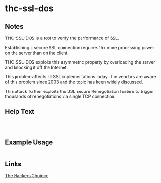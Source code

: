 # thc-ssl-dos

Notes
-------
THC-SSL-DOS is a tool to verify the performance of SSL.

Establishing a secure SSL connection requires 15x more processing
power on the server than on the client.

THC-SSL-DOS exploits this asymmetric property by overloading the
server and knocking it off the Internet.

This problem affects all SSL implementations today. The vendors are aware
of this problem since 2003 and the topic has been widely discussed.

This attack further exploits the SSL secure Renegotiation feature
to trigger thousands of renegotiations via single TCP connection.


Help Text
-------
```



```

Example Usage
-------

```

```

Links
-------
[The Hackers Choioce](https://www.thc.org/thc-ssl-dos/)



